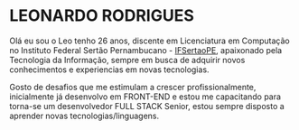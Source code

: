 <!DOCTYPE html>
<html lang="pt-BR">
<head>
    <meta charset="UTF-8">
</head>
<body>
    <h1>LEONARDO RODRIGUES</h1>
    <p>
        Olá eu sou o Leo tenho 26 anos, discente em Licenciatura em Computação no Instituto Federal Sertão Pernambucano - <a href="https://www.ifsertao-pe.edu.br/">IFSertaoPE</a>, apaixonado pela Tecnologia da Informação, sempre em busca de adquirir novos conhecimentos e experiencias em novas tecnologias.
    </p>
    <p>
        Gosto de desafios que me estimulam a crescer profissionalmente, inicialmente já desenvolvo em FRONT-END e estou me capacitando para torna-se um desenvolvedor FULL STACK Senior, estou sempre disposto a aprender novas tecnologias/linguagens.
    </p>
</body>
</html>
